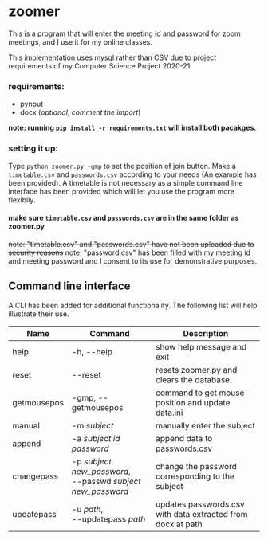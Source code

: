 # zoomer
This is a program that will enter the meeting id and password for zoom meetings, and I use it for my online classes. 

This implementation uses mysql rather than CSV due to project requirements of my Computer Science Project 2020-21.

### requirements:
- pynput
- docx (*optional, comment the import*)

**note: running `pip install -r requirements.txt` will install both pacakges.**

### setting it up:
Type ```python zoomer.py -gmp``` to set the position of join button.
Make a ```timetable.csv``` and ```passwords.csv``` according to your needs (An example has been provided).
A timetable is not necessary as a simple command line interface has been provided which will let you use the program more flexibily.

#### make sure ```timetable.csv``` and ```passwords.csv``` are in the same folder as zoomer.py
~~note: "timetable.csv" and "passwords.csv" have not been uploaded due to security reasons~~
note: "password.csv" has been filled with my meeting id and meeting password and I consent to its use for demonstrative purposes.

## Command line interface
A CLI has been added for additional functionality.
The following list will help illustrate their use.

Name         | Command             | Description
-------------|---------------------|----------------------------------
 help        | -h, --help          |show help message and exit
 reset       | --reset              | resets zoomer.py and clears the database.
 getmousepos  |-gmp, --getmousepos|command to get mouse position and update data.ini
manual       |-m *subject*           |manually enter the subject
 append      |-a *subject id password*|append data to passwords.csv
changepass   |-p *subject new_password*,<br> --passwd *subject new_password*|change the password corresponding to the subject                   
updatepass   |-u *path*, <br>--updatepass *path*|updates passwords.csv with data extracted from docx at path


